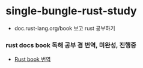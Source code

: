 # single-bungle-rust-study
- doc.rust-lang.org/book 보고 rust 공부하기

### rust docs book 독해 공부 겸 번역, 미완성, 진행중
- [Rust book 번역](https://wiry-shift-cc0.notion.site/Rust-d89adffe4d1f4c1f9b6d4ee70025b836)
